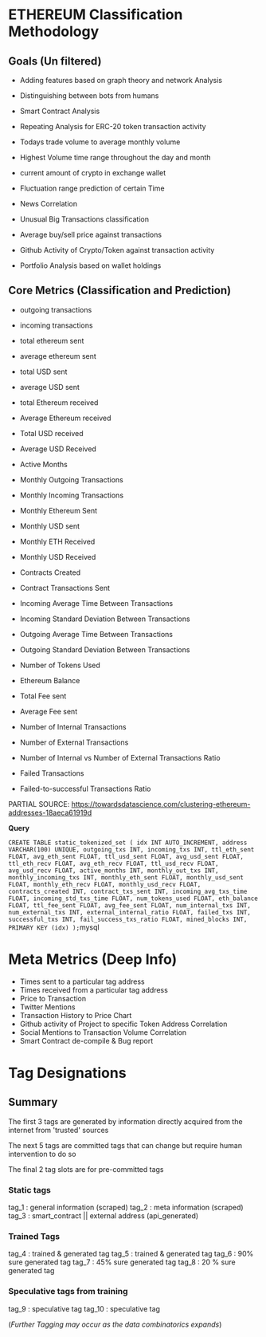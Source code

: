 # ETHEREUM Classification Methodology


## Goals (Un filtered)

* Adding features based on graph theory and network Analysis
* Distinguishing between bots from humans
* Smart Contract Analysis
* Repeating Analysis for ERC-20 token transaction activity

* Todays trade volume to average monthly volume
* Highest Volume time range throughout the day and month
* current amount of crypto in exchange wallet
* Fluctuation range prediction of certain Time
* News Correlation
* Unusual Big Transactions classification

* Average buy/sell price against transactions

* Github Activity of Crypto/Token against transaction activity

* Portfolio Analysis based on wallet holdings


## Core Metrics (Classification and Prediction)

 - outgoing transactions
 - incoming transactions
 - total ethereum sent
 - average ethereum sent
 - total USD sent
 - average USD sent
 - total Ethereum received
 - Average Ethereum received
 - Total USD received
 - Average USD Received
 - Active Months

 - Monthly Outgoing Transactions
 - Monthly Incoming Transactions
 - Monthly Ethereum Sent
 - Monthly USD sent
 - Monthly ETH Received
 - Monthly USD Received

 - Contracts Created
 - Contract Transactions Sent

 - Incoming Average Time Between Transactions
 - Incoming Standard Deviation Between Transactions

 - Outgoing Average Time Between Transactions
 - Outgoing Standard Deviation Between Transactions

 - Number of Tokens Used
 - Ethereum Balance

 - Total Fee sent
 - Average Fee sent
 - Number of Internal Transactions
 - Number of External Transactions
 - Number of Internal vs Number of External Transactions Ratio
 - Failed Transactions
 - Failed-to-successful Transactions Ratio

 PARTIAL SOURCE: https://towardsdatascience.com/clustering-ethereum-addresses-18aeca61919d

**Query**

`CREATE TABLE static_tokenized_set (
    idx INT AUTO_INCREMENT,
    address VARCHAR(100) UNIQUE,
    outgoing_txs INT,
    incoming_txs INT,
    ttl_eth_sent FLOAT,
    avg_eth_sent FLOAT,
    ttl_usd_sent FLOAT,
    avg_usd_sent FLOAT,
    ttl_eth_recv FLOAT,
    avg_eth_recv FLOAT,
    ttl_usd_recv FLOAT,
    avg_usd_recv FLOAT,
    active_months INT,
    monthly_out_txs INT,
    monthly_incoming_txs INT,
    monthly_eth_sent FLOAT,
    monthly_usd_sent FLOAT,
    monthly_eth_recv FLOAT,
    monthly_usd_recv FLOAT,
    contracts_created INT,
    contract_txs_sent INT,
    incoming_avg_txs_time FLOAT,
    incoming_std_txs_time FLOAT,
    num_tokens_used FLOAT,
    eth_balance FLOAT,
    ttl_fee_sent FLOAT,
    avg_fee_sent FLOAT,
    num_internal_txs INT,
    num_external_txs INT,
    external_internal_ratio FLOAT,
    failed_txs INT,
    successful_txs INT,
    fail_success_txs_ratio FLOAT,
    mined_blocks INT,
    PRIMARY KEY (idx)
 );`mysql


# Meta Metrics (Deep Info)

 - Times sent to a particular tag address
 - Times received from a particular tag address
 - Price to Transaction
 - Twitter Mentions
 - Transaction History to Price Chart
 - Github activity of Project to specific Token Address Correlation
 - Social Mentions to Transaction Volume Correlation
 - Smart Contract de-compile & Bug report

# Tag Designations

 ## Summary

 The first 3 tags are generated by information directly acquired from the
 internet from 'trusted' sources

 The next 5 tags are committed tags that can change but require human
 intervention to do so

 The final 2 tag slots are for pre-committed tags

### Static tags
 tag_1 : general information (scraped)
 tag_2 : meta information (scraped)
 tag_3 : smart_contract || external address (api_generated)

### Trained Tags
 tag_4 : trained & generated tag
 tag_5 : trained & generated tag
 tag_6 : 90% sure generated tag
 tag_7 : 45% sure generated tag
 tag_8 : 20 % sure generated tag

### Speculative tags from training
 tag_9 : speculative tag
 tag_10 : speculative tag

 (*Further Tagging may occur as the data combinatorics expands*)

